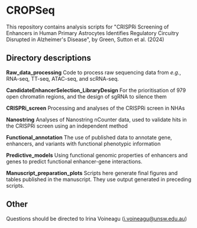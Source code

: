 # CROPSeq

This repository contains analysis scripts for "CRISPRi Screening of Enhancers in Human Primary Astrocytes Identifies Regulatory Circuitry Disrupted in Alzheimer's Disease", by Green, Sutton et al. (2024)



## Directory descriptions
**Raw_data_processing**
Code to process raw sequencing data from *e.g.*, RNA-seq, TT-seq, ATAC-seq, and scRNA-seq.

**CandidateEnhancerSelection_LibraryDesign**
For the prioritisation of 979 open chromatin regions, and the design of sgRNA to silence them

**CRISPRi_screen**
Processing and analyses of the CRISPRi screen in NHAs

**Nanostring**
Analyses of Nanostring nCounter data, used to validate hits in the CRISPRi screen using an independent method

**Functional_annotation**
The use of published data to annotate gene, enhancers, and variants with functional phenotypic information

**Predictive_models**
Using functional genomic properties of enhancers and genes to predict functional enhancer-gene interactions.


**Manuscript_preparation_plots**
Scripts here generate final figures and tables published in the manuscript. They use output generated in preceding scripts.

## Other
Questions should be directed to Irina Voineagu (i.voineagu@unsw.edu.au)
